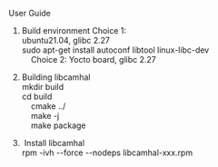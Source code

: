User Guide
1. Build environment
      Choice 1:   
            ubuntu21.04, glibc 2.27  
            sudo apt-get install autoconf libtool linux-libc-dev  
      Choice 2: Yocto board, glibc 2.27  

2. Building libcamhal<br>
      mkdir build<br>
      cd build<br>
      cmake ../<br>
      make -j<br>
      make package<br>

3.  Install libcamhal<br>
      rpm -ivh --force --nodeps libcamhal-xxx.rpm 


